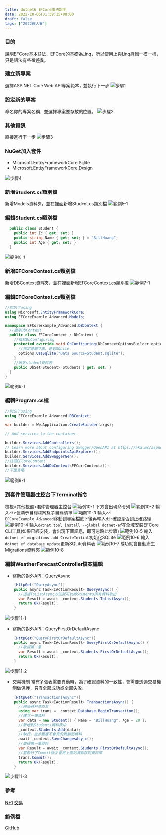 ```yaml
---
title: dotnet6 EFCore語法說明
date: 2022-10-05T01:39:15+08:00
draft: false
tags: ["2022鐵人賽"]
---
```

### 目的
說明EFCore基本語法，EFCore的基礎為Linq，所以使用上與Linq邏輯一模一樣，只是語法有些微差異。


### 建立新專案
選擇ASP.NET Core Web API專案範本，並執行下一步
![步驟1](https://user-images.githubusercontent.com/19286751/143255617-9964a993-becd-414b-aba2-632e99dd985d.png)
### 設定新的專案
命名你的專案名稱，並選擇專案要存放的位置。
![步驟2](https://user-images.githubusercontent.com/19286751/193629639-9162edb8-82dc-45d1-a257-b2815846e908.png)
### 其他資訊
直接進行下一步
![步驟3](https://user-images.githubusercontent.com/19286751/148767425-ef0c8469-3d95-4f86-87ca-1c47c5cd0791.png)
### NuGet加入套件
+ Microsoft.EntityFrameworkCore.Sqlite
+ Microsoft.EntityFrameworkCore.Design

![步驟4](https://user-images.githubusercontent.com/19286751/192144108-34319964-4189-4a43-bee1-90e81b90c2a7.png)
### 新增Student.cs類別檔
新增Models資料夾，並在裡面新增Student.cs類別檔
![範例5-1](https://user-images.githubusercontent.com/19286751/193629859-38197b6e-06c7-472c-ae76-2e1e7aeb92dc.png)
### 編輯Student.cs類別檔
```C#
  public class Student {
    public int Id { get; set; }
    public string Name { get; set; } = "BillHuang";
    public int Age { get; set; }
  }
```
![範例6-1](https://user-images.githubusercontent.com/19286751/193630104-ef3ac38e-0892-4aae-a106-366f773a05f7.png)
### 新增EFCoreContext.cs類別檔
新增DBContext資料夾，並在裡面新增EFCoreContext.cs類別檔
![範例7-1](https://user-images.githubusercontent.com/19286751/193630327-131beeb3-1717-4b8a-8d11-d21efc177739.png)
### 編輯EFCoreContext.cs類別檔
```C#
//別忘了using
using Microsoft.EntityFrameworkCore;
using EFCoreExample_Advanced.Models;

namespace EFCoreExample_Advanced.DBContext {
  //繼承DbContext
  public class EFCoreContext : DbContext {
    //複寫OnConfiguring
    protected override void OnConfiguring(DbContextOptionsBuilder options) {
      //指定連線字串，連到SQLite
      options.UseSqlite("Data Source=Student.sqlite");
    }
    //設定student資料表
    public DbSet<Student> Students { get; set; }
  }
}
```
![範例8-1](https://user-images.githubusercontent.com/19286751/193630503-ec3c9a5b-82c6-4237-82c4-a4bac166b61e.png)
### 編輯Program.cs檔
```C#
//別忘了using
using EFCoreExample_Advanced.DBContext;

var builder = WebApplication.CreateBuilder(args);

// Add services to the container.

builder.Services.AddControllers();
// Learn more about configuring Swagger/OpenAPI at https://aka.ms/aspnetcore/swashbuckle
builder.Services.AddEndpointsApiExplorer();
builder.Services.AddSwaggerGen();
//註冊EFCoreContext
builder.Services.AddDbContext<EFCoreContext>();
//下面省略
```
![範例9-1](https://user-images.githubusercontent.com/19286751/193630503-ec3c9a5b-82c6-4237-82c4-a4bac166b61e.png)
### 到套件管理器主控台下Terminal指令
檢視>其他視窗>套件管理器主控台
![範例10-1](https://user-images.githubusercontent.com/19286751/193631711-6f9c077f-9af1-42d4-8db5-35122e4914fa.jpg)
下方會出現命令列
![範例10-2](https://user-images.githubusercontent.com/19286751/192146003-e32e32c5-7f9d-405d-9374-13a6aeea86d3.png)
輸入`dir`會顯示目錄檔案及子目錄清單
![範例10-3](https://user-images.githubusercontent.com/19286751/193631871-37a966a9-0713-4d21-a3f5-04d93c08559b.png)
輸入`cd EFCoreExample_Advanced`移動到專案檔底下後再輸入`dir`確認是否到正確路徑
![範例10-4](https://user-images.githubusercontent.com/19286751/192146188-4c0946b3-58bb-4fa4-a0af-b2fa8314acb9.png)
輸入`dotnet tool install --global dotnet-ef`在全域安裝EFCore CLI工具(如果已經安裝，會出現下圖訊息，即可忽略此步驟)
![範例10-5](https://user-images.githubusercontent.com/19286751/192146323-4bfd1b6b-a367-4eba-be7b-11850c755106.png)
輸入`dotnet ef migrations add CreateInitial`初始化SQLite
![範例10-6](https://user-images.githubusercontent.com/19286751/192146700-7375bbfb-d678-456c-b4f4-2f72ddb9afba.png)
輸入`dotnet ef database update`更新SQLite資料表
![範例10-7](https://user-images.githubusercontent.com/19286751/192147220-21ed77a4-1bd6-4db3-a52f-6c794ca9d922.png)
成功就會自動產生Migrations資料夾
![範例10-8](https://user-images.githubusercontent.com/19286751/193632147-f524d84b-fe04-44f3-8e6d-da6af6d9214a.png)
### 編輯WeatherForecastController檔案編輯
+ 寫新的對外API：QueryAsync
```C#
    [HttpGet("QueryAsync")]
    public async Task<IActionResult> QueryAsync() {
      //透過ToListAsync方法就可以將Students所有資料取出
      var Result = await _context.Students.ToListAsync();
      return Ok(Result);
    }
```
![步驟11-1](https://user-images.githubusercontent.com/19286751/192151372-c0f2c266-703f-4d83-b238-48f0969676af.png)
+ 寫新的對外API：QueryFirstOrDefaultAsync
```C#
    [HttpGet("QueryFirstOrDefaultAsync")]
    public async Task<IActionResult> QueryFirstOrDefaultAsync() {
      //取得第一筆
      var Result = await _context.Students.FirstOrDefaultAsync();
      return Ok(Result);
    }
```
![步驟11-2](https://user-images.githubusercontent.com/19286751/192151404-c390296b-1474-4aa7-abe1-6c4c1d08551f.png)
+ 交易機制
當有多張表需要異動時，為了確認資料的一致性，會需要透過交易機制做保護，只有全部成功或全部失敗。
```C#
    [HttpGet("TransactionsAsync")]
    public async Task<IActionResult> TransactionsAsync() {
      //開始資料庫交易
      using var trans = _context.Database.BeginTransaction();
      //建立一筆資料
      var data = new Student() { Name = "BillHuang", Age = 20 };
      //新增到Students資料表中
      _context.Students.Add(data);
      //執行，此步驟還不會真的異動到資料
      await _context.SaveChangesAsync();
      //取得第一筆資料
      var Result = await _context.Students.FirstOrDefaultAsync();
      //當執行了Commit後才會將上面的異動存到資料庫
      trans.Commit();
      return Ok(Result);
    }
```
![步驟11-3](https://user-images.githubusercontent.com/19286751/192151427-e16d7151-50bb-4e87-8640-8ec58190e915.png)
### 參考
[N+1](https://stackoverflow.com/questions/97197/what-is-the-n1-selects-problem-in-orm-object-relational-mapping)
[交易](https://learn.microsoft.com/zh-tw/ef/core/saving/transactions)
### 範例檔
[GitHub](https://github.com/CI-YU/2022-ITHelp/tree/main/EFCoreExample_Advanced)